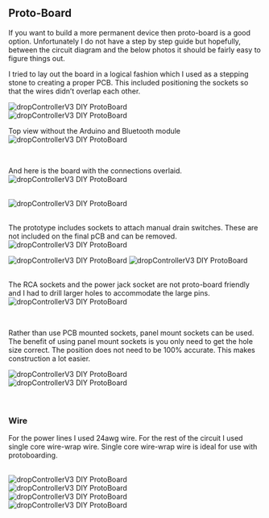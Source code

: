 

## Proto-Board
If you want to build a more permanent device then proto-board is a good option. Unfortunately I do not have a step by step guide but hopefully, between the circuit diagram and the below photos it should be fairly easy to figure things out.

I tried to lay out the board in a logical fashion which I used as a stepping stone to creating a proper PCB. This included positioning the sockets so that the wires didn’t overlap each other.


<img src="imgs/dropControllerV3_DIY_ProtoBoard_001.jpg" alt="dropControllerV3 DIY ProtoBoard" >

<br>

<img src="imgs/dropControllerV3_DIY_ProtoBoard_002_Back.jpg" alt="dropControllerV3 DIY ProtoBoard" >

<br>

Top view without the Arduino and Bluetooth module
<img src="imgs/dropControllerV3_DIY_ProtoBoard_003_NoArduino.jpg" alt="dropControllerV3 DIY ProtoBoard" >

<br>

And here is the board with the connections overlaid.
<img src="imgs/dropControllerV3_DIY_ProtoBoard_004.jpg" alt="dropControllerV3 DIY ProtoBoard" >

<br>

<img src="imgs/dropControllerV3_DIY_ProtoBoard_004_Overlay_Back.jpg" alt="dropControllerV3 DIY ProtoBoard" >

<br>
<br>

The prototype includes sockets to attach manual drain switches. These are not included on the final pCB and can be removed.
<img src="imgs/dropControllerV3_DIY_ProtoBoard_005_SwitchSockets.jpg" alt="dropControllerV3 DIY ProtoBoard" >

<img src="imgs/dropControllerV3_DIY_ProtoBoard_006_Switches.jpg" alt="dropControllerV3 DIY ProtoBoard" >

<img src="imgs/dropControllerV3_DIY_ProtoBoard_007_SwitchesBack.jpg" alt="dropControllerV3 DIY ProtoBoard" >

<br>
<br>

The RCA sockets and the power jack socket are not proto-board friendly and I had to drill larger holes to accommodate the large pins.
<img src="imgs/dropControllerV3_DIY_ProtoBoard_008_RCA-Sockets.jpg" alt="dropControllerV3 DIY ProtoBoard" >

<br>

Rather than use PCB mounted sockets, panel mount sockets can be used.
The benefit of using panel mount sockets is you only need to get the hole size correct. The position does not need to be 100% accurate. This makes construction a lot easier.

<img src="imgs/dropControllerV3_DIY_ProtoBoard_009_PanelMountSockets.jpg" alt="dropControllerV3 DIY ProtoBoard" >

<br>

<img src="imgs/dropControllerV3_DIY_ProtoBoard_009_PanelMountSockets2.jpg" alt="dropControllerV3 DIY ProtoBoard" >

<br>


<br>
<br>

### Wire
For the power lines I used 24awg wire. For the rest of the circuit I used single core wire-wrap wire. Single core wire-wrap wire is ideal for use with protoboarding.

<br>

<img src="imgs/dropControllerV3_DIY_ProtoBoard_010_wire.jpg" alt="dropControllerV3 DIY ProtoBoard" >

<br>

<img src="imgs/dropControllerV3_DIY_ProtoBoard_011_wire2.jpg" alt="dropControllerV3 DIY ProtoBoard" >

<br>

<img src="imgs/dropControllerV3_DIY_ProtoBoard_013_wire4.jpg" alt="dropControllerV3 DIY ProtoBoard" >

<br>

<img src="imgs/dropControllerV3_DIY_ProtoBoard_012_wire3.jpg" alt="dropControllerV3 DIY ProtoBoard" >


<br>
<br>

